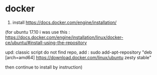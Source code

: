 # docker

1. install https://docs.docker.com/engine/installation/

(for ubuntu 17.10 i was use this : https://docs.docker.com/engine/installation/linux/docker-ce/ubuntu/#install-using-the-repository 

upd: classic script do not find repo, add : 
    sudo add-apt-repository "deb [arch=amd64] https://download.docker.com/linux/ubuntu zesty stable" 

then continue to install by instruction)
